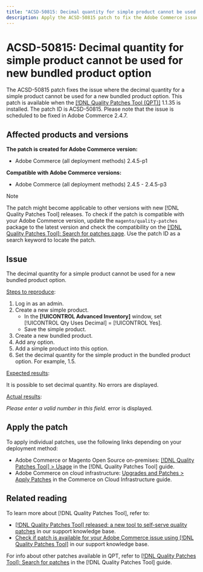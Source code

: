 ```yaml
---
title: "ACSD-50815: Decimal quantity for simple product cannot be used for new bundled product option"
description: Apply the ACSD-50815 patch to fix the Adobe Commerce issue where the decimal quantity for a simple product cannot be used for a new bundled product option.
---
```


# ACSD-50815: Decimal quantity for simple product cannot be used for new bundled product option

The ACSD-50815 patch fixes the issue where the decimal quantity for a simple product cannot be used for a new bundled product option. This patch is available when the [[!DNL Quality Patches Tool (QPT)]](/help/announcements/adobe-commerce-announcements/magento-quality-patches-released-new-tool-to-self-serve-quality-patches.md) 1.1.35 is installed. The patch ID is ACSD-50815. Please note that the issue is scheduled to be fixed in Adobe Commerce 2.4.7.

## Affected products and versions

**The patch is created for Adobe Commerce version:**

* Adobe Commerce (all deployment methods) 2.4.5-p1

**Compatible with Adobe Commerce versions:**

* Adobe Commerce (all deployment methods) 2.4.5 - 2.4.5-p3

>[!NOTE]
>
>The patch might become applicable to other versions with new [!DNL Quality Patches Tool] releases. To check if the patch is compatible with your Adobe Commerce version, update the `magento/quality-patches` package to the latest version and check the compatibility on the [[!DNL Quality Patches Tool]: Search for patches page](https://experienceleague.adobe.com/tools/commerce-quality-patches/index.html). Use the patch ID as a search keyword to locate the patch.

## Issue

The decimal quantity for a simple product cannot be used for a new bundled product option.

<u>Steps to reproduce</u>:

1. Log in as an admin.
1. Create a new simple product.
    * In the **[!UICONTROL Advanced Inventory]** window, set [!UICONTROL Qty Uses Decimal] = [!UICONTROL Yes].
    * Save the simple product.
1. Create a new bundled product.
1. Add any option.
1. Add a simple product into this option.
1. Set the decimal quantity for the simple product in the bundled product option. For example, 1.5.

<u>Expected results</u>:

It is possible to set decimal quantity. No errors are displayed.

<u>Actual results</u>:

*Please enter a valid number in this field.* error is displayed.

## Apply the patch

To apply individual patches, use the following links depending on your deployment method:

* Adobe Commerce or Magento Open Source on-premises: [[!DNL Quality Patches Tool] > Usage](https://experienceleague.adobe.com/docs/commerce-operations/tools/quality-patches-tool/usage.html) in the [!DNL Quality Patches Tool] guide.
* Adobe Commerce on cloud infrastructure: [Upgrades and Patches > Apply Patches](https://experienceleague.adobe.com/docs/commerce-cloud-service/user-guide/develop/upgrade/apply-patches.html) in the Commerce on Cloud Infrastructure guide.

## Related reading

To learn more about [!DNL Quality Patches Tool], refer to:

* [[!DNL Quality Patches Tool] released: a new tool to self-serve quality patches](/help/announcements/adobe-commerce-announcements/magento-quality-patches-released-new-tool-to-self-serve-quality-patches.md) in our support knowledge base.
* [Check if patch is available for your Adobe Commerce issue using [!DNL Quality Patches Tool]](/help/support-tools/patches-available-in-qpt-tool/check-patch-for-magento-issue-with-magento-quality-patches.md) in our support knowledge base.

For info about other patches available in QPT, refer to [[!DNL Quality Patches Tool]: Search for patches](https://experienceleague.adobe.com/tools/commerce-quality-patches/index.html) in the [!DNL Quality Patches Tool] guide.